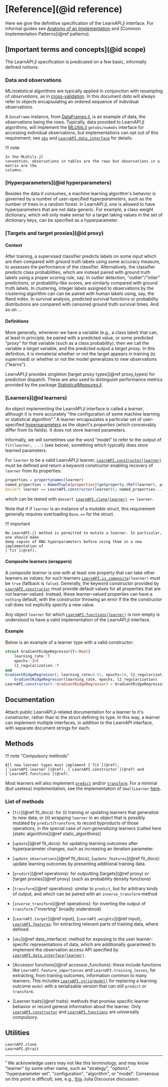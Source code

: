# [Reference](@id reference)

Here we give the definitive specification of the LearnAPI.jl interface. For informal
guides see [Anatomy of an Implementation](@ref) and [Common Implementation
Patterns](@ref patterns).


## [Important terms and concepts](@id scope)

The LearnAPI.jl specification is predicated on a few basic, informally defined notions:


### Data and observations

ML/statistical algorithms are typically applied in conjunction with resampling of
*observations*, as in
[cross-validation](https://en.wikipedia.org/wiki/Cross-validation_(statistics)). In this
document *data* will always refer to objects encapsulating an ordered sequence of
individual observations.

A `DataFrame` instance, from [DataFrames.jl](https://dataframes.juliadata.org/stable/), is
an example of data, the observations being the rows. Typically, data provided to
LearnAPI.jl algorithms, will implement the
[MLUtils.jl](https://juliaml.github.io/MLUtils.jl/stable) `getobs/numobs` interface for
accessing individual observations, but implementations can opt out of this requirement;
see [`obs`](@ref) and [`LearnAPI.data_interface`](@ref) for details.

!!! note

    In the MLUtils.jl
    convention, observations in tables are the rows but observations in a matrix are the
    columns.

### [Hyperparameters](@id hyperparameters)

Besides the data it consumes, a machine learning algorithm's behavior is governed by a
number of user-specified *hyperparameters*, such as the number of trees in a random
forest. In LearnAPI.jl, one is allowed to have hyperparameters that are not data-generic.
For example, a class weight dictionary, which will only make sense for a target taking
values in the set of dictionary keys, can be specified as a hyperparameter.


### [Targets and target proxies](@id proxy)

#### Context

After training, a supervised classifier predicts labels on some input which are then
compared with ground truth labels using some accuracy measure, to assesses the performance
of the classifier. Alternatively, the classifier predicts class probabilities, which are
instead paired with ground truth labels using a proper scoring rule, say. In outlier
detection, "outlier"/"inlier" predictions, or probability-like scores, are similarly
compared with ground truth labels. In clustering, integer labels assigned to observations
by the clustering algorithm can can be paired with human labels using, say, the Rand
index. In survival analysis, predicted survival functions or probability distributions are
compared with censored ground truth survival times. And so on ...

#### Definitions

More generally, whenever we have a variable (e.g., a class label) that can, at least in
principle, be paired with a predicted value, or some predicted "proxy" for that variable
(such as a class probability), then we call the variable a *target* variable, and the
predicted output a *target proxy*. In this definition, it is immaterial whether or not the
target appears in training (is supervised) or whether or not the model generalizes to new
observations ("learns").

LearnAPI.jl provides singleton [target proxy types](@ref proxy_types) for prediction
dispatch. These are also used to distinguish performance metrics provided by the package
[StatisticalMeasures.jl](https://juliaai.github.io/StatisticalMeasures.jl/dev/).


### [Learners](@id learners)

An object implementing the LearnAPI.jl interface is called a *learner*, although it is
more accurately "the configuration of some machine learning or statistical algorithm".¹ A
learner encapsulates a particular set of user-specified [hyperparameters](@ref) as the
object's *properties* (which conceivably differ from its fields). It does not store
learned parameters.

Informally, we will sometimes use the word "model" to refer to the output of
`fit(learner, ...)` (see below), something which typically does *store* learned
parameters.

For `learner` to be a valid LearnAPI.jl learner,
[`LearnAPI.constructor(learner)`](@ref) must be defined and return a keyword constructor
enabling recovery of `learner` from its properties:

```julia
properties = propertynames(learner)
named_properties = NamedTuple{properties}(getproperty.(Ref(learner), properties))
@assert learner == LearnAPI.constructor(learner)(; named_properties...)
```

which can be tested with `@assert `[`LearnAPI.clone(learner)`](@ref)` == learner`.

Note that if if `learner` is an instance of a *mutable* struct, this requirement
generally requires overloading `Base.==` for the struct.

!!! important

    No LearnAPI.jl method is permitted to mutate a learner. In particular, one should make
    deep copies of RNG hyperparameters before using them in a new implementation of
    [`fit`](@ref).

#### Composite learners (wrappers)

A *composite learner* is one with at least one property that can take other learners as
values; for such learners [`LearnAPI.is_composite`](@ref)`(learner)` must be `true`
(fallback is `false`). Generally, the keyword constructor provided by
[`LearnAPI.constructor`](@ref) must provide default values for all properties that are not
learner-valued. Instead, these learner-valued properties can have a `nothing` default,
with the constructor throwing an error if the the constructor call does not explicitly
specify a new value.

Any object `learner` for which [`LearnAPI.functions(learner)`](@ref) is non-empty is
understood to have a valid implementation of the LearnAPI.jl interface.

#### Example

Below is an example of a learner type with a valid constructor:

```julia
struct GradientRidgeRegressor{T<:Real}
    learning_rate::T
    epochs::Int
    l2_regularization::T
end
GradientRidgeRegressor(; learning_rate=0.01, epochs=10, l2_regularization=0.01) =
    GradientRidgeRegressor(learning_rate, epochs, l2_regularization)
LearnAPI.constructor(::GradientRidgeRegressor) = GradientRidgeRegressor
```

## Documentation

Attach public LearnAPI.jl-related documentation for a learner to it's *constructor*,
rather than to the struct defining its type. In this way, a learner can implement
multiple interfaces, in addition to the LearnAPI interface, with separate document strings
for each.

## Methods

!!! note "Compulsory methods"

    All new learner types must implement [`fit`](@ref),
    [`LearnAPI.learner`](@ref), [`LearnAPI.constructor`](@ref) and
    [`LearnAPI.functions`](@ref).

Most learners will also implement [`predict`](@ref) and/or [`transform`](@ref). For a
minimal (but useless) implementation, see the implementation of `SmallLearner`
[here](https://github.com/JuliaAI/LearnAPI.jl/blob/dev/test/traits.jl).

### List of methods

- [`fit`](@ref fit_docs): for (i) training or updating learners that generalize to new
  data; or (ii) wrapping `learner` in an object that is possibly mutated by
  `predict`/`transform`, to record byproducts of those operations, in the special case of
  *non-generalizing* learners (called here [static algorithms](@ref static_algorithms))

- [`update`](@ref fit_docs): for updating learning outcomes after hyperparameter changes,
  such as increasing an iteration parameter.

- [`update_observations`](@ref fit_docs), [`update_features`](@ref fit_docs): update
  learning outcomes by presenting additional training data.

- [`predict`](@ref operations): for outputting [targets](@ref proxy) or [target
  proxies](@ref proxy) (such as probability density functions)

- [`transform`](@ref operations): similar to `predict`, but for arbitrary kinds of output,
  and which can be paired with an `inverse_transform` method

- [`inverse_transform`](@ref operations): for inverting the output of
  `transform` ("inverting" broadly understood)

- [`LearnAPI.target`](@ref input), [`LearnAPI.weights`](@ref input),
  [`LearnAPI.features`](@ref): for extracting relevant parts of training data, where
  defined.

- [`obs`](@ref data_interface): method for exposing to the user
  learner-specific representations of data, which are additionally guaranteed to
  implement the observation access API specified by
  [`LearnAPI.data_interface(learner)`](@ref).

- [Accessor functions](@ref accessor_functions): these include functions like
  `LearnAPI.feature_importances` and `LearnAPI.training_losses`, for extracting, from
  training outcomes, information common to many learners. This includes
  [`LearnAPI.strip(model)`](@ref) for replacing a learning outcome `model` with a
  serializable version that can still `predict` or `transform`.

- [Learner traits](@ref traits): methods that promise specific learner behavior or
  record general information about the learner. Only [`LearnAPI.constructor`](@ref) and
  [`LearnAPI.functions`](@ref) are universally compulsory.


## Utilities

```@docs
LearnAPI.clone
LearnAPI.@trait
```

---

¹ We acknowledge users may not like this terminology, and may know "learner" by some other
name, such as "strategy", "options", "hyperparameter set", "configuration", "algorithm",
or "model". Consensus on this point is difficult; see, e.g.,
[this](https://discourse.julialang.org/t/ann-learnapi-jl-proposal-for-a-basement-level-machine-learning-api/93048/20)
Julia Discourse discussion.
